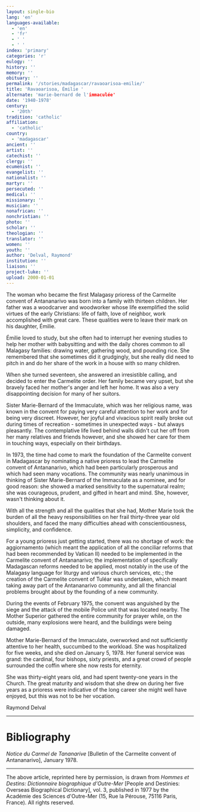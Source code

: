 ```yaml
---
layout: single-bio
lang: 'en'
languages-available:
  - 'en'
  - 'fr'
  - ' '
  - ' '
index: 'primary'
categories: 'r'
eulogy: ''
history: ''
memory: ''
obituary: ''
permalink: '/stories/madagascar/ravaoarisoa-emilie/'
title: 'Ravaoarisoa, Émilie '
alternate: 'marie-bernard de l'immaculée'
date: '1940-1978'
century:
  - '20th'
tradition: 'catholic'
affiliation:
  - 'catholic'
country:
  - 'madagascar'
ancient: ''
artist: ''
catechist: ''
clergy: ''
ecumenist: ''
evangelist: ''
nationalist: ''
martyr: ''
persecuted: ''
medical: ''
missionary: ''
musician: ''
nonafrican: ''
nonchristian: ''
photo: ''
scholar: ''
theologian: ''
translator: ''
women: ''
youth: ''
author: 'Delval, Raymond'
institution: ''
liaison: ''
project-luke: ''
upload: 2000-01-01
---
```



The woman who became the first Malagasy prioress of the Carmelite convent of Antananarivo was born into a family with thirteen children. Her father was a woodcarver and woodworker whose life exemplified the solid virtues of the early Christians: life of faith, love of neighbor, work accomplished with great care. These qualities were to leave their mark on his daughter, Émilie.

Émilie loved to study, but she often had to interrupt her evening studies to help her mother with babysitting and with the daily chores common to all Malagasy families: drawing water, gathering wood, and pounding rice. She remembered that she sometimes did it grudgingly, but she really did need to pitch in and do her share of the work in a house with so many children.

When she turned seventeen, she answered an irresistible calling, and decided to enter the Carmelite order. Her family became very upset, but she bravely faced her mother's anger and left her home. It was also a very disappointing decision for many of her suitors.

Sister Marie-Bernard of the Immaculate, which was her religious name, was known in the convent for paying very careful attention to her work and for being very discreet. However, her joyful and vivacious spirit really broke out during times of recreation - sometimes in unexpected ways - but always pleasantly. The contemplative life lived behind walls didn't cut her off from her many relatives and friends however, and she showed her care for them in touching ways, especially on their birthdays.

In 1973, the time had come to mark the foundation of the Carmelite convent in Madagascar by nominating a native prioress to lead the Carmelite convent of Antananarivo, which had been particularly prosperous and which had seen many vocations. The community was nearly unanimous in thinking of Sister Marie-Bernard of the Immaculate as a nominee, and for good reason: she showed a marked sensitivity to the supernatural realm; she was courageous, prudent, and gifted in heart and mind. She, however, wasn't thinking about it.

With all the strength and all the qualities that she had, Mother Marie took the burden of all the heavy responsibilities on her frail thirty-three year old shoulders, and faced the many difficulties ahead with conscientiousness, simplicity, and confidence.

For a young prioress just getting started, there was no shortage of work: the aggiornamento (which meant the application of all the conciliar reforms that had been recommended by Vatican II) needed to be implemented in the Carmelite convent of Antananarivo; the implementation of specifically Madagascan reforms needed to be applied, most notably in the use of the Malagasy language for liturgy and various church services, etc.; the creation of the Carmelite convent of Tuléar was undertaken, which meant taking away part of the Antananarivo community, and all the financial problems brought about by the founding of a new community.

During the events of February 1975, the convent was anguished by the siege and the attack of the mobile Police unit that was located nearby. The Mother Superior gathered the entire community for prayer while, on the outside, many explosions were heard, and the buildings were being damaged.

Mother Marie-Bernard of the Immaculate, overworked and not sufficiently attentive to her health, succumbed to the workload. She was hospitalized for five weeks, and she died on January 5, 1978. Her funeral service was grand: the cardinal, four bishops, sixty priests, and a great crowd of people surrounded the coffin where she now rests for eternity.

She was thirty-eight years old, and had spent twenty-one years in the Church. The great maturity and wisdom that she drew on during her five years as a prioress were indicative of the long career she might well have enjoyed, but this was not to be her vocation.

Raymond Delval

---

# Bibliography

*Notice du Carmel de Tananarive* [Bulletin of the Carmelite convent of Antananarivo], January 1978.

---

The above article, reprinted here by permission, is drawn from *Hommes et Destins: Dictionnaire biographique d'Outre-Mer* [People and Destinies: Overseas Biographical Dictionary], vol. 3, published in 1977 by the Académie des Sciences d'Outre-Mer (15, Rue la Pérouse, 75116 Paris, France). All rights reserved.